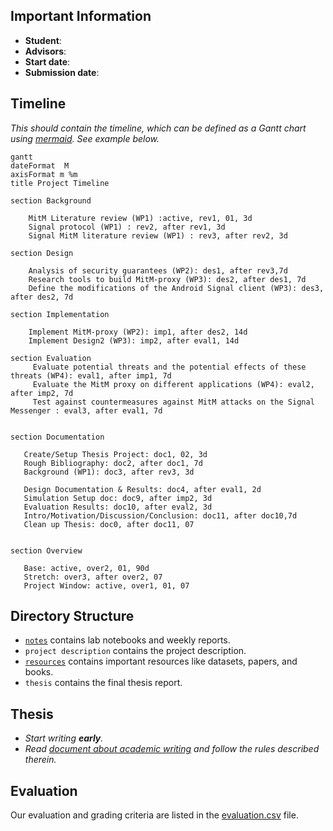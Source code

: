 ## Important Information

- **Student**:
- **Advisors**:
- **Start date**:
- **Submission date**:

## Timeline

*This should contain the timeline, which can be defined as a Gantt chart using [mermaid](https://mermaid-js.github.io/mermaid/). See example below.*

```mermaid
gantt
dateFormat  M
axisFormat m %m
title Project Timeline

section Background

    MitM Literature review (WP1) :active, rev1, 01, 3d
    Signal protocol (WP1) : rev2, after rev1, 3d
    Signal MitM literature review (WP1) : rev3, after rev2, 3d

section Design

    Analysis of security guarantees (WP2): des1, after rev3,7d
    Research tools to build MitM-proxy (WP3): des2, after des1, 7d
    Define the modifications of the Android Signal client (WP3): des3, after des2, 7d

section Implementation

    Implement MitM-proxy (WP2): imp1, after des2, 14d
    Implement Design2 (WP3): imp2, after eval1, 14d

section Evaluation
     Evaluate potential threats and the potential effects of these threats (WP4): eval1, after imp1, 7d
     Evaluate the MitM proxy on different applications (WP4): eval2, after imp2, 7d
     Test against countermeasures against MitM attacks on the Signal Messenger : eval3, after eval1, 7d


section Documentation

   Create/Setup Thesis Project: doc1, 02, 3d
   Rough Bibliography: doc2, after doc1, 7d
   Background (WP1): doc3, after rev3, 3d

   Design Documentation & Results: doc4, after eval1, 2d
   Simulation Setup doc: doc9, after imp2, 3d
   Evaluation Results: doc10, after eval2, 3d
   Intro/Motivation/Discussion/Conclusion: doc11, after doc10,7d
   Clean up Thesis: doc0, after doc11, 07


section Overview

   Base: active, over2, 01, 90d
   Stretch: over3, after over2, 07
   Project Window: active, over1, 01, 07

```

## Directory Structure

- [`notes`](./notes/README.md) contains lab notebooks and weekly reports.
- `project description` contains the project description.
- [`resources`](./notes/README.md) contains important resources like datasets, papers, and books.
- `thesis` contains the final thesis report.

## Thesis

- *Start writing **early**.*
- *Read [document about academic writing](https://cloud.inf.ethz.ch/s/Sdn8DybyAxZbtw3) and follow the rules described therein.*

## Evaluation

Our evaluation and grading criteria are listed in the [evaluation.csv](evaluation.csv) file.
